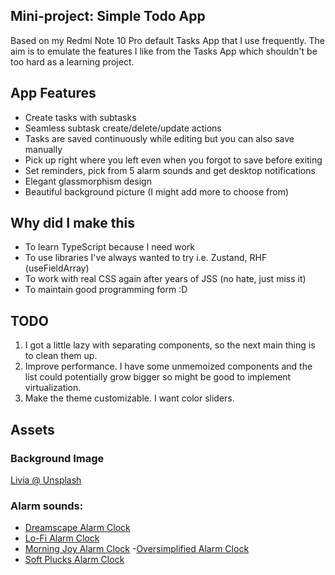 ## Mini-project: Simple Todo App

Based on my Redmi Note 10 Pro default Tasks App that I use frequently. The aim is to emulate the features I like from the Tasks App which shouldn't be too hard as a learning project.

## App Features

- Create tasks with subtasks
- Seamless subtask create/delete/update actions
- Tasks are saved continuously while editing but you can also save manually
- Pick up right where you left even when you forgot to save before exiting
- Set reminders, pick from 5 alarm sounds and get desktop notifications
- Elegant glassmorphism design
- Beautiful background picture (I might add more to choose from)

## Why did I make this

- To learn TypeScript because I need work
- To use libraries I've always wanted to try i.e. Zustand, RHF (useFieldArray)
- To work with real CSS again after years of JSS (no hate, just miss it)
- To maintain good programming form :D

## TODO

1. I got a little lazy with separating components, so the next main thing is to clean them up.
2. Improve performance. I have some unmemoized components and the list could potentially grow bigger so might be good to implement virtualization.
3. Make the theme customizable. I want color sliders.

## Assets

### Background Image

[Livia @ Unsplash](https://unsplash.com/photos/a-small-lake-surrounded-by-green-hills-and-yellow-flowers-rpryWTMTcSc)

### Alarm sounds:

- [Dreamscape Alarm Clock](https://pixabay.com/sound-effects/dreamscape-alarm-clock-117680/)
- [Lo-Fi Alarm Clock](https://pixabay.com/sound-effects/lo-fi-alarm-clock-243766/)
- [Morning Joy Alarm Clock](https://pixabay.com/sound-effects/morning-joy-alarm-clock-20961/) -[Oversimplified Alarm Clock](https://pixabay.com/sound-effects/oversimplified-alarm-clock-113180/)
- [Soft Plucks Alarm Clock](https://pixabay.com/sound-effects/soft-plucks-alarm-clock-120696/)
